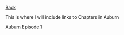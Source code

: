 [Back](Esmea.md)

This is where I will include links to Chapters in Auburn

[Auburn Episode 1](AuburnE1.md)
